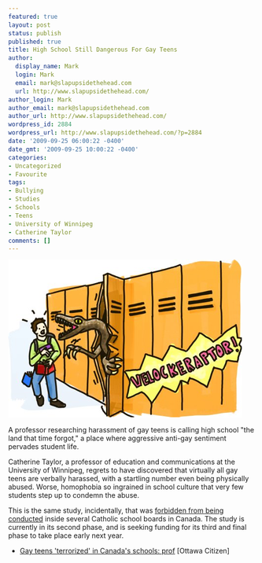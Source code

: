 ```yaml
---
featured: true
layout: post
status: publish
published: true
title: High School Still Dangerous For Gay Teens
author:
  display_name: Mark
  login: Mark
  email: mark@slapupsidethehead.com
  url: http://www.slapupsidethehead.com/
author_login: Mark
author_email: mark@slapupsidethehead.com
author_url: http://www.slapupsidethehead.com/
wordpress_id: 2884
wordpress_url: http://www.slapupsidethehead.com/?p=2884
date: '2009-09-25 06:00:22 -0400'
date_gmt: '2009-09-25 10:00:22 -0400'
categories:
- Uncategorized
- Favourite
tags:
- Bullying
- Studies
- Schools
- Teens
- University of Winnipeg
- Catherine Taylor
comments: []
---
```

![Friendlier than the hall monitors, mind you.](/wp-content/media/2009/09/velociraptor-locker-surprise.jpg "Friendlier than the hall monitors, mind you.")

A professor researching harassment of gay teens is calling high school "the land that time forgot," a place where aggressive anti-gay sentiment pervades student life.

Catherine Taylor, a professor of education and communications at the University of Winnipeg, regrets to have discovered that virtually all gay teens are verbally harassed, with a startling number even being physically abused. Worse, homophobia so ingrained in school culture that very few students step up to condemn the abuse.

This is the same study, incidentally, that was [forbidden from being conducted](http://www.slapupsidethehead.com/2008/01/catholic-boards-refuse-study/ "Because student saftey doesn't concern religious schools.") inside several Catholic school boards in Canada. The study is currently in its second phase, and is seeking funding for its third and final phase to take place early next year.

- [Gay teens 'terrorized' in Canada's schools: prof](http://www.ottawacitizen.com/news/teens+terrorized+Canada+schools+prof/1992926/story.html) [Ottawa Citizen]
